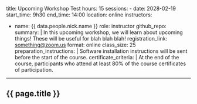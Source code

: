 title: Upcoming Workshop Test
hours: 15
sessions:
    - date: 2028-02-19
      start_time: 9h30
      end_time: 14:00
      location: online
instructors:
  - name: {{ data.people.nick.name }}
    role: instructor
github_repo: 
summary: |
    In this upcoming workshop, we will learn about upcoming things! These will be useful for blah blah blah!
registration_link: something@zoom.us
format: online
class_size: 25
preparation_instructions: |
    Software installation instructions will be sent before the start of the course.
certificate_criteria: | 
    At the end of the course, participants who attend at least 80% of the course certificates of participation.
--- 

## {{ page.title }}
